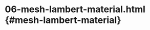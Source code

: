 # 06-mesh-lambert-material.html {#mesh-lambert-material}

<Example filename="06-mesh-lambert-material" />
